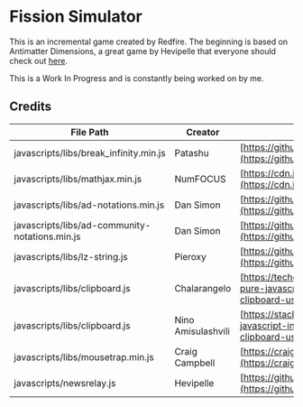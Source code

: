 # Fission Simulator
This is an incremental game created by Redfire. The beginning is based on Antimatter Dimensions, a great game by Hevipelle that everyone should check out [here]("https://IvarK.github.io").

This is a Work In Progress and is constantly being worked on by me.


## Credits
| File Path | Creator | Website |
| ------------- | ------------ | ------------ |
| javascripts/libs/break_infinity.min.js | Patashu | [https://github.com/Patashu/break_infinity.js/releases/tag/v1.1.0/](https://github.com/Patashu/break_infinity.js/releases/tag/v1.1.0/)|
| javascripts/libs/mathjax.min.js | NumFOCUS | [https://cdn.jsdelivr.net/npm/mathjax@3/es5/tex-mml-chtml.js](https://cdn.jsdelivr.net/npm/mathjax@3/es5/tex-mml-chtml.js) |
| javascripts/libs/ad-notations.min.js | Dan Simon | [https://github.com/antimatter-dimensions/notations/releases/tag/v1.2.3/](https://github.com/antimatter-dimensions/notations/releases/tag/v1.2.3/) |
| javascripts/libs/ad-community-notations.min.js | Dan Simon | [https://github.com/antimatter-dimensions/notations/releases/tag/v1.2.3/](https://github.com/antimatter-dimensions/notations/releases/tag/v1.2.3/) |
| javascripts/libs/lz-string.js | Pieroxy | [https://github.com/pieroxy/lz-string/blob/master/libs/lz-string.js/](https://github.com/pieroxy/lz-string/blob/master/libs/lz-string.js/) |
| javascripts/libs/clipboard.js | Chalarangelo | [https://techoverflow.net/2018/03/30/copying-strings-to-the-clipboard-using-pure-javascript/](https://techoverflow.net/2018/03/30/copying-strings-to-the-clipboard-using-pure-javascript/) |
| javascripts/libs/clipboard.js | Nino Amisulashvili | [https://stackoverflow.com/questions/34045777/copy-to-clipboard-using-javascript-in-ios/](https://stackoverflow.com/questions/34045777/copy-to-clipboard-using-javascript-in-ios/) |
| javascripts/libs/mousetrap.min.js | Craig Campbell | [https://craig.global.ssl.fastly.net/js/mousetrap/mousetrap.min.js?a4098](https://craig.global.ssl.fastly.net/js/mousetrap/mousetrap.min.js?a4098/) |
| javascripts/newsrelay.js | Hevipelle | [https://github.com/IvarK/IvarK.github.io/blob/master/javascripts/core/newsticker.js/](https://github.com/IvarK/IvarK.github.io/blob/master/javascripts/core/newsticker.js/) |